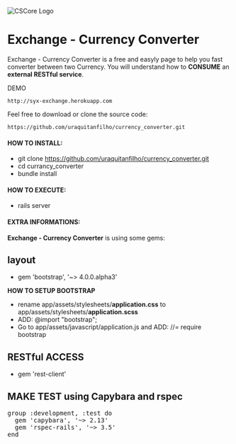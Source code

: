 ![CSCore Logo](http://www.syx.com.br/projetos/screenshot.png)


# Exchange - Currency Converter #

Exchange - Currency Converter is a free and easyly page to help you fast converter between two Currency.
You will understand how to **CONSUME** an **external RESTful service**.

DEMO

    http://syx-exchange.herokuapp.com

Feel free to download or clone the source code:

    https://github.com/uraquitanfilho/currency_converter.git

#### HOW TO INSTALL: ####
- git clone https://github.com/uraquitanfilho/currency_converter.git
- cd currancy_converter
- bundle install

#### HOW TO EXECUTE: ####
- rails server

#### EXTRA INFORMATIONS: ####
**Exchange - Currency Converter** is using some gems:

## layout ##
- gem 'bootstrap', '~> 4.0.0.alpha3'

**HOW TO SETUP BOOTSTRAP**
- rename app/assets/stylesheets/**application.css** to app/assets/stylesheets/**application.scss**
- ADD: @import "bootstrap";
- Go to  app/assets/javascript/application.js and ADD: //= require bootstrap

## RESTful ACCESS ##
- gem 'rest-client'

## MAKE TEST using Capybara and rspec ##
<pre>
group :development, :test do
  gem 'capybara', '~> 2.13'  
  gem 'rspec-rails', '~> 3.5'
end
</pre>
